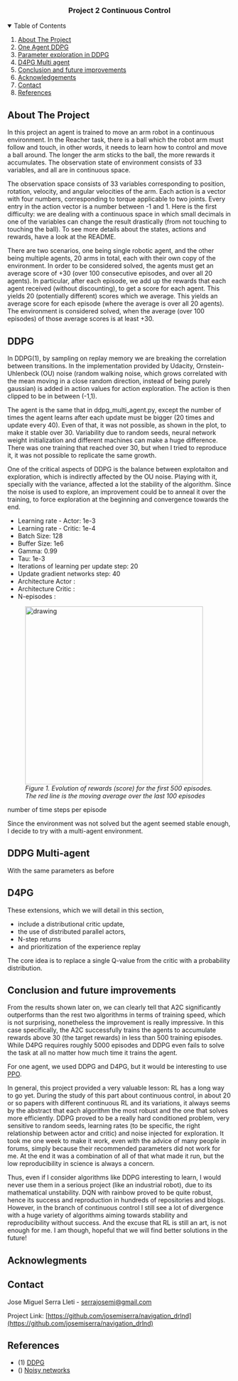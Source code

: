 
<br />
  <h3 align="center">Project 2 Continuous Control</h3>

<!-- TABLE OF CONTENTS -->
<details open="open">
  <summary>Table of Contents</summary>
  <ol>
    <li><a href="#about-the-project">About The Project</a></li>
    <li><a href="#one-agent-ddpg">One Agent DDPG</a></li>
    <li><a href="#parameter-exploration">Parameter exploration in DDPG</a></li>
    <li><a href="#d4pg-multi-agent">D4PG Multi agent</a></li>
    <li><a href="#conclusion-and-future-improvements">Conclusion and future improvements</a></li>
    <li><a href="#acknowledgements">Acknowledgements</a></li>
    <li><a href="#contact">Contact</a></li>
    <li><a href="#references">References</a></li>
  </ol>
</details>


## About The Project

 In this project an agent is trained to move an arm robot in a continuous environment. In the Reacher task, there is a ball which the robot arm must follow and touch, in other words, it needs to learn how to control and move a ball around. The longer the arm sticks to the ball, the more rewards it accumulates. The observation state of environment consists of 33 variables, and all are in continuous space. 
 
The observation space consists of 33 variables corresponding to position, rotation, velocity, and angular velocities of the arm. Each action is a vector with four numbers, corresponding to torque applicable to two joints. Every entry in the action vector is a number between -1 and 1. Here is the first difficulty: we are dealing with a continuous space in which small decimals in one of the variables can change the result drastically (from not touching to touching the ball). To see more details about the states, actions and rewards, have a look at the README. 

There are two scenarios, one being single robotic agent, and the other being multiple agents, 20 arms in total, each with their own copy of the environment. In order to be considered solved, the agents must get an average score of +30 (over 100 consecutive episodes, and over all 20 agents). In particular, after each episode, we add up the rewards that each agent received (without discounting), to get a score for each agent. This yields 20 (potentially different) scores which we average. This yields an average score for each episode (where the average is over all 20 agents). The environment is considered solved, when the average (over 100 episodes) of those average scores is at least +30.

## DDPG

In DDPG(1), by sampling on replay memory we are breaking the correlation between transitions. In the implementation provided by Udacity, Ornstein-Uhlenbeck (OU) noise (random walking noise, which grows correlated with the mean moving in a close random direction, instead of being purely gaussian) is added in action values for action exploration. The action is then clipped to be in between (-1,1).

The agent is the same that in ddpg_multi_agent.py, except the number of times the agent learns after each update must be bigger (20 times and update every 40). Even of that, it was not possible, as shown in the plot, to make it stable over 30. Variability due to random seeds, neural network weight initialization and different machines can make a huge difference. There was one training that reached over 30, but when I tried to reproduce it, it was not possible to replicate the same growth.

One of the critical aspects of DDPG is the balance between explotaiton and exploration, which is indirectly affected by the OU noise. Playing with it, specially with the variance, affected a lot the stability of the algorithm. Since the noise is used to explore, an improvement could be to anneal it over the training, to force exploration at the beginning and convergence towards the end. 


* Learning rate - Actor: 1e-3
* Learning rate - Critic: 1e-4
* Batch Size: 128
* Buffer Size: 1e6
* Gamma: 0.99
* Tau: 1e-3
* Iterations of learning per update step: 20
* Update gradient networks step: 40
* Architecture Actor :  
* Architecture Critic :
* N-episodes : 



<figure>
<img src="images/DQN.png" alt="drawing" style="width:400px;" caption="f"/>
<figcaption><i>Figure 1. Evolution of rewards (score) for the first 500 episodes. The red line is the moving average over the last 100 episodes</i></figcaption>
 </figure>
number of time steps per episode

Since the environment was not solved but the agent seemed stable enough, I decide to try with a multi-agent environment.
## DDPG Multi-agent
With the same parameters as before

## D4PG

These extensions, which we will detail in this section,
- include a distributional critic update,
- the use of distributed parallel actors, 
- N-step returns 
- and prioritization of the experience replay

The core idea is to replace a single Q-value from the critic with a probability distribution.


## Conclusion and future improvements
From the results shown later on, we can clearly tell that A2C significantly outperforms than the rest two algorithms in terms of training speed, which is not surprising, nonetheless the improvement is really impressive. In this case specifically, the A2C successfully trains the agents to accumulate rewards above 30 (the target rewards) in less than 500 training episodes. While D4PG requires roughly 5000 episodes and DDPG even fails to solve the task at all no matter how much time it trains the agent.

For one agent, we used DDPG and D4PG, but it would be interesting to use [PPO](https://openai.com/blog/openai-baselines-ppo/). 


In general, this project provided a very valuable lesson: RL has a long way to go yet. During the study of this part about continuous control, in about 20 or so papers with different continuous RL and its variations, it always seems by the abstract that each algorithm the most robust and the one that solves more efficiently. DDPG proved to be a really hard conditioned problem, very sensitive to random seeds, learning rates (to be specific, the right relationship between actor and critic) and noise injected for exploration. It took me one week to make it work, even with the advice of many people in forums, simply because their recommended parameters did not work for me. At the end it was a combination of all of that what made it run, but the low reproducibility in science is always a concern. 

Thus, even if I consider algorithms like DDPG interesting to learn, I would never use them in a serious project (like an industrial robot), due to its mathematical unstability. DQN with rainbow proved to be quite robust, hence its success and reproduction in hundreds of repositories and blogs. However, in the branch of continuous control I still see a lot of divergence with a huge variety of algorithms aiming towards stability and reproducibility without success. And the excuse that RL is still an art, is not enough for me. I am though, hopeful that we will find better solutions in the future!

## Acknowlegments


## Contact

Jose Miguel Serra Lleti - serrajosemi@gmail.com

Project Link: [https://github.com/josemiserra/navigation_drlnd](https://github.com/josemiserra/navigation_drlnd)


## References
* (1) [DDPG](https://arxiv.org/pdf/1509.02971.pdf)
* ()  [Noisy networks](https://arxiv.org/pdf/1706.10295.pdf)



